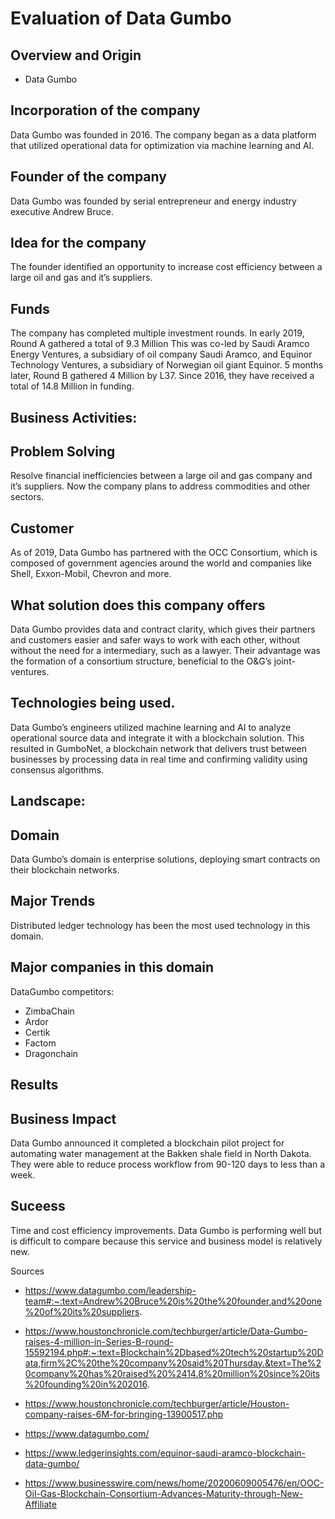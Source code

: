 # Evaluation of Data Gumbo
## Overview and Origin

* Data Gumbo 

 
## Incorporation of the company
Data Gumbo was founded in 2016. The company began as a data platform that utilized operational data for optimization via machine learning and AI.

 
## Founder of the company
Data Gumbo was founded by serial entrepreneur and energy industry executive Andrew Bruce.

 
## Idea for the company
The founder identified an opportunity to increase cost efficiency between a large oil and gas and it’s suppliers.

 
## Funds
The company has completed multiple investment rounds. In early 2019, Round A gathered a total of 9.3 Million This was co-led by Saudi Aramco Energy Ventures, a subsidiary of oil company Saudi Aramco, and Equinor Technology Ventures, a subsidiary of Norwegian oil giant Equinor. 5 months later, Round B gathered 4 Million by L37. Since 2016, they have received a total of 14.8 Million in funding. 


## Business Activities:

 
## Problem Solving
Resolve financial inefficiencies between a large oil and gas company and it’s suppliers. Now the company plans to address commodities and other sectors.
 
 
## Customer  
As of 2019, Data Gumbo has partnered with the OCC Consortium, which is composed of government agencies around the world and companies like Shell, Exxon-Mobil, Chevron and more.                                
 
 
## What solution does this company offers
Data Gumbo provides data and contract clarity, which gives their partners and customers easier and safer ways to work with each other, without without the need for a intermediary, such as a lawyer. Their advantage was the formation of a consortium structure, beneficial to the O&G’s joint-ventures.

 
## Technologies being used. 
Data Gumbo’s engineers utilized machine learning and AI to analyze operational source data and integrate it with a blockchain solution. This resulted in GumboNet, a blockchain network that delivers trust between businesses by processing data in real time and confirming validity using consensus algorithms. 

## Landscape:

## Domain 
Data Gumbo’s domain is enterprise solutions, deploying smart contracts on their blockchain networks.
 
 
## Major Trends  
Distributed ledger technology has been the most used technology in this domain. 

 
## Major companies in this domain
DataGumbo competitors:
 
* ZimbaChain
* Ardor
* Certik
* Factom
* Dragonchain

 
## Results

 
## Business Impact 
Data Gumbo announced it completed a blockchain pilot project for automating water management at the Bakken shale field in North Dakota. They were able to reduce process workflow from 90-120 days to less than a week.

 
## Suceess 
Time and cost efficiency improvements. Data Gumbo is performing well but is difficult to compare because this service and business model is relatively new.
 
 
Sources 
* https://www.datagumbo.com/leadership-team#:~:text=Andrew%20Bruce%20is%20the%20founder,and%20one%20of%20its%20suppliers.

* https://www.houstonchronicle.com/techburger/article/Data-Gumbo-raises-4-million-in-Series-B-round-15592194.php#:~:text=Blockchain%2Dbased%20tech%20startup%20Data,firm%2C%20the%20company%20said%20Thursday.&text=The%20company%20has%20raised%20%2414.8%20million%20since%20its%20founding%20in%202016.
* https://www.houstonchronicle.com/techburger/article/Houston-company-raises-6M-for-bringing-13900517.php
* https://www.datagumbo.com/
* https://www.ledgerinsights.com/equinor-saudi-aramco-blockchain-data-gumbo/
* https://www.businesswire.com/news/home/20200609005476/en/OOC-Oil-Gas-Blockchain-Consortium-Advances-Maturity-through-New-Affiliate
 


